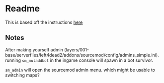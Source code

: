 # Readme

This is based off the instructions [here](https://github.com/fbef0102/Game-Private_Plugin/blob/main/Tutorial_%E6%95%99%E5%AD%B8%E5%8D%80/English/Game/L4D2/8%2B_Survivors_In_Coop/README.md)

## Notes

After making yourself admin (layers/001-base/serverfiles/left4dead2/addons/sourcemod/config/admins_simple.ini). running `sm_muladdbot` in the ingame console will spawn in a bot survivor.

`sm_admin` will open the sourcemod admin menu. which might be usable to switching maps?
